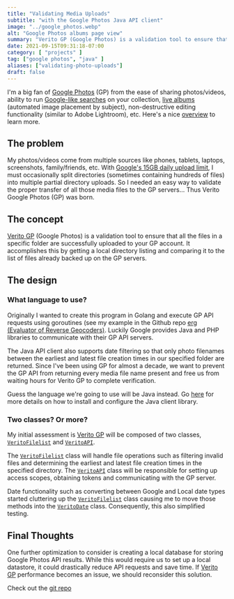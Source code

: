 ```yaml
---
title: "Validating Media Uploads"
subtitle: "with the Google Photos Java API client" 
image: "../google_photos.webp"
alt: "Google Photos albums page view"
summary: "Verito GP (Google Photos) is a validation tool to ensure that all the files in a specific folder successfully upload to your GP account"
date: 2021-09-15T09:31:18-07:00
category: [ "projects" ]
tag: ["google photos", "java" ]
aliases: ["validating-photo-uploads"]
draft: false
---
```

I'm a big fan of [Google Photos][gp.link] (GP) from the ease of sharing photos/videos, ability to run [Google-like searches][gpsearch.link] on your collection, [live albums][live.link] (automated image placement by subject), non-destructive editing functionality (similar to Adobe Lightroom), etc.  Here's a nice [overview][overview.link] to learn more.

[gp.link]: https://photos.google.com
[gpsearch.link]: https://www.makeuseof.com/tag/search-tools-google-photos/
[live.link]: https://www.blog.google/products/photos/keep-your-favorite-photos-date-live-albums/
[overview.link]: https://www.theedublogger.com/google-photos-guide

## The problem
My photos/videos come from multiple sources like phones, tablets, laptops, screenshots, family/friends, etc.  With [Google's 15GB daily upload limit][gpdaily.link], I must occasionally split directories (sometimes containing hundreds of files) into multiple partial directory uploads. So I needed an easy way to validate the proper transfer of all those media files to the GP servers...  Thus Verito Google Photos (GP) was born.

[gpdaily.link]: https://support.google.com/photos/answer/6220791

## The concept
[Verito GP][veritogp.link] (Google Photos) is a validation tool to ensure that all the files in a specific folder are successfully uploaded to your GP account.  It accomplishes this by getting a local directory listing and comparing it to the list of files already backed up on the GP servers.

## The design
### What language to use?
Originally I wanted to create this program in Golang and execute GP API requests using goroutines (see my example in the Github repo [erg (Evaluator of Reverse Geocoders)][erg.link]. Luckily Google provides Java and PHP libraries to communicate with their GP API servers.

[erg.link]: https://github.com/asolidum/erg/blob/master/main.go 

The Java API client also supports date filtering so that only photo filenames between the earliest and latest file creation times in our specified folder are returned.  Since I've been using GP for almost a decade, we want to prevent the GP API from returning every media file name present and free us from waiting hours for Verito GP to complete verification.

Guess the language we're going to use will be Java instead.  Go [here][java.link] for more details on how to install and configure the Java client library.

[java.link]: https://developers.google.com/photos/library/guides/get-started-java

### Two classes? Or more?
My initial assessment is [Verito GP][veritogp.link] will be composed of two classes, [`VeritoFilelist`][veritofilelist.link] and [`VeritoAPI`][veritoapi.link].

The [`VeritoFilelist`][veritofilelist.link] class will handle file operations such as filtering invalid files and determining the earliest and latest file creation times in the specified directory.  The [`VeritoAPI`][veritoapi.link] class will be responsible for setting up access scopes, obtaining tokens and communicating with the GP server.

Date functionality such as converting between Google and Local date types started cluttering up the [`VeritoFilelist`][veritofilelist.link] class causing me to move those methods into the [`VeritoDate`][veritodate.link] class.  Consequently, this also simplified testing.

[veritofilelist.link]: https://gitlab.com/a1s0/verito_gp/-/blob/master/src/main/java/com/alansolidum/veritogp/VeritoFilelist.java
[veritodate.link]: https://gitlab.com/a1s0/verito_gp/-/blob/master/src/main/java/com/alansolidum/veritogp/VeritoDate.java
[veritoapi.link]: https://gitlab.com/a1s0/verito_gp/-/blob/master/src/main/java/com/alansolidum/veritogp/VeritoAPI.java

## Final Thoughts
One further optimization to consider is creating a local database for storing Google Photos API results.  While this would require us to set up a local datastore, it could drastically reduce API requests and save time.  If [Verito GP][veritogp.link] performance becomes an issue, we should reconsider this solution.

Check out the [git repo][git.link]

[veritogp.link]: https://gitlab.com/a1s0/verito_gp
[git.link]: https://gitlab.com/a1s0/verito_gp
